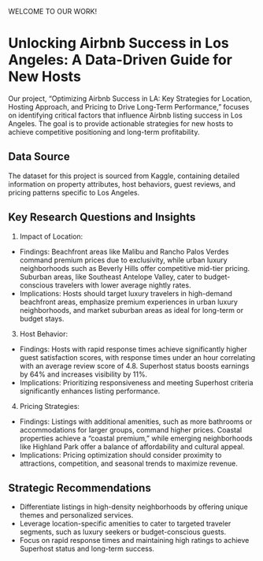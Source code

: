 WELCOME TO OUR WORK!
# Unlocking Airbnb Success in Los Angeles: A Data-Driven Guide for New Hosts
Our project, “Optimizing Airbnb Success in LA: Key Strategies for Location, Hosting Approach, and Pricing to Drive Long-Term Performance,” focuses on identifying critical factors that influence Airbnb listing success in Los Angeles. The goal is to provide actionable strategies for new hosts to achieve competitive positioning and long-term profitability.
## Data Source
The dataset for this project is sourced from Kaggle, containing detailed information on property attributes, host behaviors, guest reviews, and pricing patterns specific to Los Angeles.
## Key Research Questions and Insights
1.	Impact of Location:
- Findings: Beachfront areas like Malibu and Rancho Palos Verdes command premium prices due to exclusivity, while urban luxury neighborhoods such as Beverly Hills offer competitive mid-tier pricing. Suburban areas, like Southeast Antelope Valley, cater to budget-conscious travelers with lower average nightly rates.
- Implications: Hosts should target luxury travelers in high-demand beachfront areas, emphasize premium experiences in urban luxury neighborhoods, and market suburban areas as ideal for long-term or budget stays.
3.	Host Behavior:
- Findings: Hosts with rapid response times achieve significantly higher guest satisfaction scores, with response times under an hour correlating with an average review score of 4.8. Superhost status boosts earnings by 64% and increases visibility by 11%.
- Implications: Prioritizing responsiveness and meeting Superhost criteria significantly enhances listing performance.
4.	Pricing Strategies:
- Findings: Listings with additional amenities, such as more bathrooms or accommodations for larger groups, command higher prices. Coastal properties achieve a “coastal premium,” while emerging neighborhoods like Highland Park offer a balance of affordability and cultural appeal.
- Implications: Pricing optimization should consider proximity to attractions, competition, and seasonal trends to maximize revenue.
## Strategic Recommendations
- Differentiate listings in high-density neighborhoods by offering unique themes and personalized services.
- Leverage location-specific amenities to cater to targeted traveler segments, such as luxury seekers or budget-conscious guests.
- Focus on rapid response times and maintaining high ratings to achieve Superhost status and long-term success.
